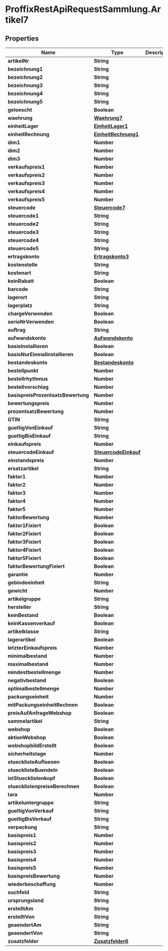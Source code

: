# ProffixRestApiRequestSammlung.Artikel7

## Properties
Name | Type | Description | Notes
------------ | ------------- | ------------- | -------------
**artikelNr** | **String** |  | 
**bezeichnung1** | **String** |  | 
**bezeichnung2** | **String** |  | 
**bezeichnung3** | **String** |  | 
**bezeichnung4** | **String** |  | 
**bezeichnung5** | **String** |  | 
**geloescht** | **Boolean** |  | 
**waehrung** | [**Waehrung7**](Waehrung7.md) |  | 
**einheitLager** | [**EinheitLager1**](EinheitLager1.md) |  | 
**einheitRechnung** | [**EinheitRechnung1**](EinheitRechnung1.md) |  | 
**dim1** | **Number** |  | 
**dim2** | **Number** |  | 
**dim3** | **Number** |  | 
**verkaufspreis1** | **Number** |  | 
**verkaufspreis2** | **Number** |  | 
**verkaufspreis3** | **Number** |  | 
**verkaufspreis4** | **Number** |  | 
**verkaufspreis5** | **Number** |  | 
**steuercode** | [**Steuercode7**](Steuercode7.md) |  | 
**steuercode1** | **String** |  | 
**steuercode2** | **String** |  | 
**steuercode3** | **String** |  | 
**steuercode4** | **String** |  | 
**steuercode5** | **String** |  | 
**ertragskonto** | [**Ertragskonto3**](Ertragskonto3.md) |  | 
**kostenstelle** | **String** |  | 
**kostenart** | **String** |  | 
**keinRabatt** | **Boolean** |  | 
**barcode** | **String** |  | 
**lagerort** | **String** |  | 
**lagerplatz** | **String** |  | 
**chargeVerwenden** | **Boolean** |  | 
**serieNrVerwenden** | **Boolean** |  | 
**auftrag** | **String** |  | 
**aufwandskonto** | [**Aufwandskonto**](Aufwandskonto.md) |  | 
**basisInstallieren** | **Boolean** |  | 
**basisNurEinmalInstallieren** | **Boolean** |  | 
**bestandeskonto** | [**Bestandeskonto**](Bestandeskonto.md) |  | 
**bestellpunkt** | **Number** |  | 
**bestellrhythmus** | **Number** |  | 
**bestellvorschlag** | **Number** |  | 
**basispreisProzentsatzBewertung** | **Number** |  | 
**bewertungspreis** | **Number** |  | 
**prozentsatzBewertung** | **Number** |  | 
**GTIN** | **String** |  | 
**gueltigVonEinkauf** | **String** |  | 
**gueltigBisEinkauf** | **String** |  | 
**einkaufspreis** | **Number** |  | 
**steuercodeEinkauf** | [**SteuercodeEinkauf**](SteuercodeEinkauf.md) |  | 
**einstandspreis** | **Number** |  | 
**ersatzartikel** | **String** |  | 
**faktor1** | **Number** |  | 
**faktor2** | **Number** |  | 
**faktor3** | **Number** |  | 
**faktor4** | **Number** |  | 
**faktor5** | **Number** |  | 
**faktorBewertung** | **Number** |  | 
**faktor1Fixiert** | **Boolean** |  | 
**faktor2Fixiert** | **Boolean** |  | 
**faktor3Fixiert** | **Boolean** |  | 
**faktor4Fixiert** | **Boolean** |  | 
**faktor5Fixiert** | **Boolean** |  | 
**faktorBewertungFixiert** | **Boolean** |  | 
**garantie** | **Number** |  | 
**gebindeeinheit** | **String** |  | 
**gewicht** | **Number** |  | 
**artikelgruppe** | **String** |  | 
**hersteller** | **String** |  | 
**keinBestand** | **Boolean** |  | 
**keinKassenverkauf** | **Boolean** |  | 
**artikelklasse** | **String** |  | 
**lagerartikel** | **Boolean** |  | 
**letzterEinkaufspreis** | **Number** |  | 
**minimalbestand** | **Number** |  | 
**maximalbestand** | **Number** |  | 
**mindestbestellmenge** | **Number** |  | 
**negativbestand** | **Boolean** |  | 
**optimalbestellmenge** | **Number** |  | 
**packungseinheit** | **Number** |  | 
**mitPackungseinheitRechnen** | **Boolean** |  | 
**preisAufAnfrageWebshop** | **Boolean** |  | 
**sammelartikel** | **String** |  | 
**webshop** | **Boolean** |  | 
**aktionWebshop** | **Boolean** |  | 
**webshopbildErstellt** | **Boolean** |  | 
**sicherheitstage** | **Number** |  | 
**stuecklisteAufloesen** | **Boolean** |  | 
**stuecklisteBuendeln** | **Boolean** |  | 
**istStuecklistenkopf** | **Boolean** |  | 
**stuecklistenpreiseBerechnen** | **Boolean** |  | 
**tara** | **Number** |  | 
**artikeluntergruppe** | **String** |  | 
**gueltigVonVerkauf** | **String** |  | 
**gueltigBisVerkauf** | **String** |  | 
**verpackung** | **String** |  | 
**basispreis1** | **Number** |  | 
**basispreis2** | **Number** |  | 
**basispreis3** | **Number** |  | 
**basispreis4** | **Number** |  | 
**basispreis5** | **Number** |  | 
**basispreisBewertung** | **Number** |  | 
**wiederbeschaffung** | **Number** |  | 
**suchfeld** | **String** |  | 
**ursprungsland** | **String** |  | 
**erstelltAm** | **String** |  | 
**erstelltVon** | **String** |  | 
**geaendertAm** | **String** |  | 
**geaendertVon** | **String** |  | 
**zusatzfelder** | [**Zusatzfelder6**](Zusatzfelder6.md) |  | 


